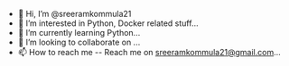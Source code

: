 - 👋 Hi, I’m @sreeramkommula21
- 👀 I’m interested in Python, Docker related stuff...
- 🌱 I’m currently learning Python...
- 💞️ I’m looking to collaborate on ...
- 📫 How to reach me -- Reach me on sreeramkommula21@gmail.com...

<!---
sreeramkommula21/sreeramkommula21 is a ✨ special ✨ repository because its `README.md` (this file) appears on your GitHub profile.
You can click the Preview link to take a look at your changes.
--->

